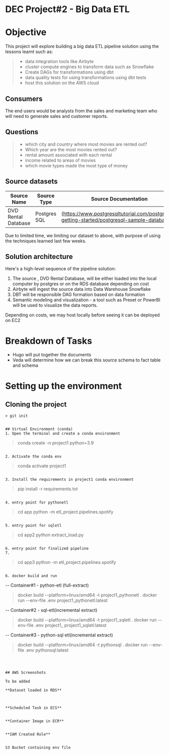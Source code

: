 # DEC Project#2 - Big Data ETL
# Objective

This project will explore building a big data ETL pipeline solution using the lessons learnt such as:
> - data integration tools like Airbyte
> - cluster compute engines to transform data such as Snowflake
> - Create DAGs for transformations using dbt
> - data quality tests for using transformations using dbt tests
> - host this solution on the AWS cloud

## Consumers
The end users would be analysts from the sales and marketing team who will need to generate sales and customer reports.

## Questions
> - which city and country where most movies are rented out?
> - Which year are the most movies rented out?
> - rental amount associated with each rental
> - income related to areas of movies
> - which movie types made the most type of money

## Source datasets

| Source Name           | Source Type | Source Documentation                       |
|----------------------|-------------|-------------------------------------------|
| DVD Rental Database  | Postgres SQL   | (https://www.postgresqltutorial.com/postgresql-getting-started/postgresql-sample-database) |

Due to limited time, we limiting our dataset to above, with purpose of using the techniques learned last few weeks.

## Solution architecture

Here's a high-level sequence of the pipeline solution:

1. The source , DVD Rental Database, will be either loaded into the local computer by postgres or on the RDS database depending on cost
2. Airbyte will ingest the source data into Data Warehouse Snowflake
3. DBT will be responsible DAG formation based on data formation
4. Semantic modeling and visualization - a tool such as Preset or PowerBI will be used to visualize the data reports.

Depending on costs, we may host locally before seeing it can be deployed on EC2

# Breakdown of Tasks
- Hugo will put together the documents
- Veda will determine how we can break this source schema to fact table and schema




# Setting up the environment

## Cloning the project
```
> git init


## Virtual Environment (conda)
1. Open the terminal and create a conda environment
```
> conda create -n project1 python=3.9
```

2. Activate the conda env
```
> conda activate project1
```

3. Install the requirements in project1 conda environment
```
> pip install -r requirements.txt
```

4. entry point for pythonetl 
```
> cd app
> python -m etl_project.pipelines.spotify
```

5. entry point for sqletl
```
> cd app2
> python extract_load.py
```

6. entry point for finalized pipeline
7. 
```
> cd app3
> python -m etl_project.pipelines.spotify
```

6. docker build and run
```
 -- Container#1 - python-etl (full-extract)
> docker build --platform=linux/amd64 -t project1_pythonetl .
> docker run --env-file .env project1_pythonetl:latest

 -- Container#2 - sql-etl(incremental extract)
> docker build --platform=linux/amd64 -t project1_sqletl .
> docker run --env-file .env project1_ project1_sqletl:latest

 -- Container#3 - python-sql etl(incremental extract)
> docker build --platform=linux/amd64 -t pythonsql .
> docker run --env-file .env pythonsql:latest
```



## AWS Screenshots

To be added

**Dataset loaded in RDS**



**Scheduled Task in ECS**


**Container Image in ECR**


**IAM Created Role**


S3 Bucket containing env file



